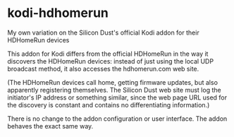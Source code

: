# kodi-hdhomerun
My own variation on the Silicon Dust's official Kodi addon for their HDHomeRun devices

This addon for Kodi differs from the official HDHomeRun in the way it discovers the HDHomeRun devices: instead of just using the local UDP broadcast method, it also accesses the hdhomerun.com web site.

(The HDHomeRun devices call home, getting firmware updates, but also apparently registering themselves. The Silicon Dust web site must log the initiator's IP address or something similar, since the web page URL used for the discovery is constant and contains no differentiating information.)

There is no change to the addon configuration or user interface. The addon behaves the exact same way.

